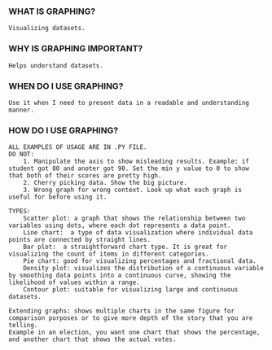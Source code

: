 ### WHAT IS GRAPHING?
    Visualizing datasets. 

### WHY IS GRAPHING IMPORTANT?
    Helps understand datasets. 

### WHEN DO I USE GRAPHING?
    Use it when I need to present data in a readable and understanding manner. 

### HOW DO I USE GRAPHING?
    ALL EXAMPLES OF USAGE ARE IN .PY FILE.
    DO NOT:
        1. Manipulate the axis to show misleading results. Example: if student got 80 and anoter got 90. Set the min y value to 0 to show that both of their scores are pretty high.
        2. Cherry picking data. Show the big picture.
        3. Wrong graph for wrong context. Look up what each graph is useful for before using it.

    TYPES:
        Scatter plot: a graph that shows the relationship between two variables using dots, where each dot represents a data point.
        Line chart:  a type of data visualization where individual data points are connected by straight lines.
        Bar plot:  a straightforward chart type. It is great for visualizing the count of items in different categories.
        Pie chart: good for visualizing percentages and fractional data.
        Density plot: visualizes the distribution of a continuous variable by smoothing data points into a continuous curve, showing the likelihood of values within a range.
        Contour plot: suitable for visualizing large and continuous datasets.
    
    Extending graphs: shows multiple charts in the same figure for comparison purposes or to give more depth of the story that you are telling. 
    Example in an election, you want one chart that shows the percentage, and another chart that shows the actual votes.
    